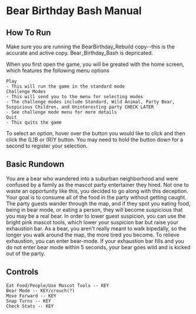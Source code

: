 # Bear Birthday Bash Manual

## How To Run
Make sure you are running the BearBirthday_Rebuild copy--this is the accurate and active copy. Bear_Birthday_Bash is depricated.

When you first open the game, you will be greated with the home screen, which features the following menu options
```
Play
- This will run the game in the standard mode
Challenge Modes
- This will send you to the menu for selecting modes
- The challenge modes include Standard, Wild Animal, Party Bear, Suspicious Children, and Uninteresting party CHECK LATER
- See challenge mode menu for more details
Quit
- This quits the game
```
To select an option, hover over the button you would like to click and then click the (L)B or (R)Y button. You may need to hold the button down for a second to register your selection.

## Basic Rundown
You are a bear who wandered into a suburban neighborhood and were confused by a family as the mascot party entertainer they hired. Not one to waste an opportunity like this, you decided to go along with this deception. Your goal is to consume all of the food in the party without getting caught. The party guests wander through the map, and if they spot you eating food, being in bear mode, or eating a person, they will become suspicious that you may be a real bear. In order to lower guest suspicion, you can use the bright pink mascot tools, which lower your suspicion bar but raise your exhaustion bar. As a bear, you aren't really meant to walk bipedally, so the longer you walk around the map, the more tired you become. To relieve exhaustion, you can enter bear-mode. If your exhaustion bar fills and you do not enter bear mode within 5 seconds, your bear goes wild and is kicked out of the party.

## Controls
```
Eat Food/People/Use Mascot Tools -- KEY
Bear Mode -- KEY/crouch(?)
Move Forward -- KEY
Snap Turns -- KEY
Check Stats -- KEY
```
